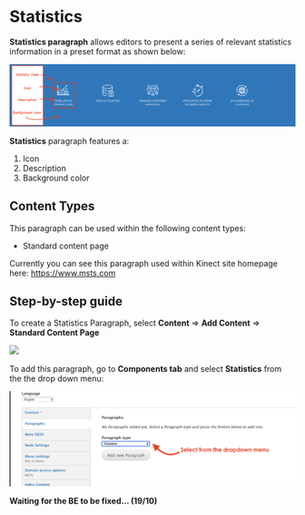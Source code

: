 # Statistics

**Statistics paragraph** allows editors to present a series of relevant statistics information in a preset format as shown below:

![](../.gitbook/assets/statistics.png)

**Statistics** paragraph features a:

1. Icon
2. Description 
3. Background color

## Content Types <a id="content-types"></a>

This paragraph can be used within the following content types:

* Standard content page

Currently you can see this paragraph used within Kinect site homepage here: https://www.msts.com

## Step-by-step guide <a id="step-by-step-guide"></a>

To create a Statistics Paragraph, select **Content** =&gt; **Add Content** =&gt; **Standard Content Page**

![](https://blobscdn.gitbook.com/v0/b/gitbook-28427.appspot.com/o/assets%2F-LLjdGUcRYPC3PTW00sg%2F-LLoSooVQ2ckmOg_YKuy%2F-LLoZrF3E1lH_HTs14DL%2FSTP_backend.png?alt=media&token=49c15fa2-abb2-4e3d-b83d-47d07fbfb3c8)

To add this paragraph, go to **Components tab** and select **Statistics** from the the drop down menu:

![](../.gitbook/assets/select_paragraph_drop_down.png)





**Waiting for the BE to be fixed... \(19/10\)**

